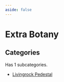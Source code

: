 ```yaml
---
aside: false
---
```



# Extra Botany

## Categories

Has 1 subcategories.

* [Livingrock Pedestal](./pedestal.md)

